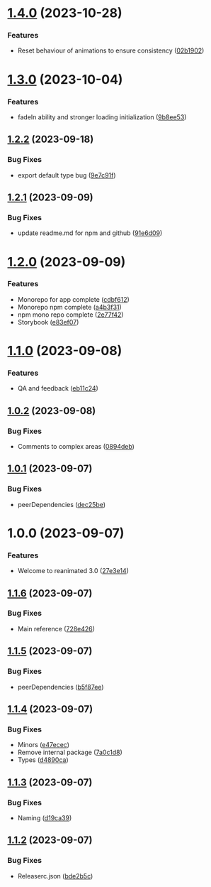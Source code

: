 # [1.4.0](https://github.com/marcuzgabriel/react-native-reanimated-skeleton/compare/v1.3.0...v1.4.0) (2023-10-28)


### Features

* Reset behaviour of animations to ensure consistency ([02b1902](https://github.com/marcuzgabriel/react-native-reanimated-skeleton/commit/02b1902ef869062042cd1c902a4a404cde98d9f0))

# [1.3.0](https://github.com/marcuzgabriel/react-native-reanimated-skeleton/compare/v1.2.2...v1.3.0) (2023-10-04)


### Features

* fadeIn ability and stronger loading initialization ([9b8ee53](https://github.com/marcuzgabriel/react-native-reanimated-skeleton/commit/9b8ee535cdcf22e96276f439814c42c72a3dc7ed))

## [1.2.2](https://github.com/marcuzgabriel/react-native-reanimated-skeleton/compare/v1.2.1...v1.2.2) (2023-09-18)


### Bug Fixes

* export default type bug ([9e7c91f](https://github.com/marcuzgabriel/react-native-reanimated-skeleton/commit/9e7c91f44c6d43545c9df4c9db29eade29549e0a))

## [1.2.1](https://github.com/marcuzgabriel/react-native-reanimated-skeleton/compare/v1.2.0...v1.2.1) (2023-09-09)


### Bug Fixes

* update readme.md for npm and github ([91e6d09](https://github.com/marcuzgabriel/react-native-reanimated-skeleton/commit/91e6d09e572402ce2d1f97cc3109fae216067d8b))

# [1.2.0](https://github.com/marcuzgabriel/react-native-reanimated-skeleton/compare/v1.1.0...v1.2.0) (2023-09-09)


### Features

* Monorepo for app complete ([cdbf612](https://github.com/marcuzgabriel/react-native-reanimated-skeleton/commit/cdbf612f33c5dfaeb59caa8f6d01a85e69cfd372))
* Monorepo npm complete ([a4b3f31](https://github.com/marcuzgabriel/react-native-reanimated-skeleton/commit/a4b3f31f5ebdbb54d9dd25a9081c48a578c97f3f))
* npm mono repo complete ([2e77f42](https://github.com/marcuzgabriel/react-native-reanimated-skeleton/commit/2e77f427d674aa7017735753edb0135c79b8f47e))
* Storybook ([e83ef07](https://github.com/marcuzgabriel/react-native-reanimated-skeleton/commit/e83ef079056be0ba698043fe5b1657e3c60d44c3))

# [1.1.0](https://github.com/marcuzgabriel/react-native-reanimated-skeleton/compare/v1.0.2...v1.1.0) (2023-09-08)


### Features

* QA and feedback ([eb11c24](https://github.com/marcuzgabriel/react-native-reanimated-skeleton/commit/eb11c24a2edcc4aa3e0b837fcd56093aa13e5335))

## [1.0.2](https://github.com/marcuzgabriel/react-native-reanimated-skeleton/compare/v1.0.1...v1.0.2) (2023-09-08)


### Bug Fixes

* Comments to complex areas ([0894deb](https://github.com/marcuzgabriel/react-native-reanimated-skeleton/commit/0894deb97b464895e6852812c8f845ff75a14294))

## [1.0.1](https://github.com/marcuzgabriel/react-native-reanimated-skeleton/compare/v1.0.0...v1.0.1) (2023-09-07)


### Bug Fixes

* peerDependencies ([dec25be](https://github.com/marcuzgabriel/react-native-reanimated-skeleton/commit/dec25bee07d74153b3d5ac2fb869e8b96b922ffb))

# 1.0.0 (2023-09-07)


### Features

* Welcome to reanimated 3.0 ([27e3e14](https://github.com/marcuzgabriel/react-native-reanimated-skeleton/commit/27e3e14e2e576a11267c62e9173af01e79fb6286))

## [1.1.6](https://github.com/marcuzgabriel/react-native-reanimated-skeleton/compare/v1.1.5...v1.1.6) (2023-09-07)


### Bug Fixes

* Main reference ([728e426](https://github.com/marcuzgabriel/react-native-reanimated-skeleton/commit/728e426e96ae9caa5b955bd34f4b80a1c6a6de58))

## [1.1.5](https://github.com/marcuzgabriel/react-native-reanimated-skeleton/compare/v1.1.4...v1.1.5) (2023-09-07)


### Bug Fixes

* peerDependencies ([b5f87ee](https://github.com/marcuzgabriel/react-native-reanimated-skeleton/commit/b5f87ee5d684f31d0a52eb803ccd5bea32926110))

## [1.1.4](https://github.com/marcuzgabriel/react-native-reanimated-skeleton/compare/v1.1.3...v1.1.4) (2023-09-07)


### Bug Fixes

* Minors ([e47ecec](https://github.com/marcuzgabriel/react-native-reanimated-skeleton/commit/e47ecec19a5d437f8946128eef5c6058980b30fd))
* Remove internal package ([7a0c1d8](https://github.com/marcuzgabriel/react-native-reanimated-skeleton/commit/7a0c1d8d8e6f921aaa8a25fb5b1e0c00051aae37))
* Types ([d4890ca](https://github.com/marcuzgabriel/react-native-reanimated-skeleton/commit/d4890ca5509eded2f9ea9577b5c594f46e26428d))

## [1.1.3](https://github.com/marcuzgabriel/react-native-reanimated-skeleton/compare/v1.1.2...v1.1.3) (2023-09-07)


### Bug Fixes

* Naming ([d19ca39](https://github.com/marcuzgabriel/react-native-reanimated-skeleton/commit/d19ca3908ea01ecddea483b4c40c2d0f67e64889))

## [1.1.2](https://github.com/marcuzgabriel/react-native-reanimated-skeleton/compare/v1.1.1...v1.1.2) (2023-09-07)


### Bug Fixes

* Releaserc.json ([bde2b5c](https://github.com/marcuzgabriel/react-native-reanimated-skeleton/commit/bde2b5c1e6b2c05f167771f8e58b9e598b923d59))

